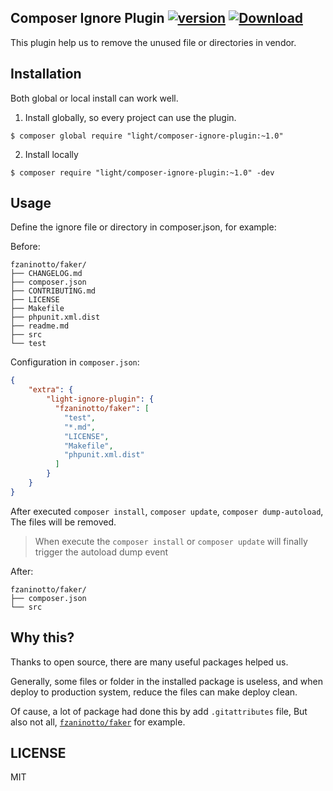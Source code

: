 Composer Ignore Plugin [![version](https://img.shields.io/packagist/v/light/composer-ignore-plugin.svg?style=flat-square)](https://packagist.org/packages/light/composer-ignore-plugin) [![Download](https://img.shields.io/packagist/dt/light/composer-ignore-plugin.svg?style=flat-square)](https://packagist.org/packages/light/composer-ignore-plugin)
----

This plugin help us to remove the unused file or directories in vendor.

## Installation

Both global or local install can work well.

1. Install globally, so every project can use the plugin.

```
$ composer global require "light/composer-ignore-plugin:~1.0"
```

2. Install locally

```
$ composer require "light/composer-ignore-plugin:~1.0" -dev
```

## Usage

Define the ignore file or directory in composer.json, for example:

Before:

```
fzaninotto/faker/
├── CHANGELOG.md
├── composer.json
├── CONTRIBUTING.md
├── LICENSE
├── Makefile
├── phpunit.xml.dist
├── readme.md
├── src
└── test
```

Configuration in `composer.json`:

```json
{
	"extra": {
		"light-ignore-plugin": {
    	  "fzaninotto/faker": [
    	  	"test", 
    	  	"*.md", 
    	  	"LICENSE",
    	  	"Makefile",
    	  	"phpunit.xml.dist"
    	  ]
    	}
	}
}

```

After executed `composer install`, `composer update`, `composer dump-autoload`, The files will be removed.

> When execute the `composer install` or `composer update` will finally trigger the autoload dump event

After:

```
fzaninotto/faker/
├── composer.json
└── src
```

## Why this?

Thanks to open source, there are many useful packages helped us. 

Generally, some files or folder in the installed package is useless, and when deploy to production system, reduce the files can make deploy clean.

Of cause, a lot of package had done this by add `.gitattributes` file, But also not all, [`fzaninotto/faker`](https://github.com/fzaninotto/Faker/pull/1085) for example.

## LICENSE

MIT


